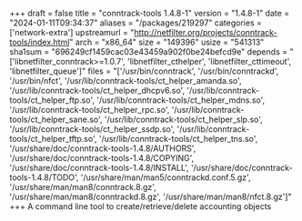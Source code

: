 +++
draft = false
title = "conntrack-tools 1.4.8-1"
version = "1.4.8-1"
date = "2024-01-11T09:34:37"
aliases = "/packages/219297"
categories = ['network-extra']
upstreamurl = "http://netfilter.org/projects/conntrack-tools/index.html"
arch = "x86_64"
size = "149396"
usize = "541313"
sha1sum = "696249cf1459cac03e43459a902f0be24befcd9e"
depends = "['libnetfilter_conntrack>=1.0.7', 'libnetfilter_cthelper', 'libnetfilter_cttimeout', 'libnetfilter_queue']"
files = "['/usr/bin/conntrack', '/usr/bin/conntrackd', '/usr/bin/nfct', '/usr/lib/conntrack-tools/ct_helper_amanda.so', '/usr/lib/conntrack-tools/ct_helper_dhcpv6.so', '/usr/lib/conntrack-tools/ct_helper_ftp.so', '/usr/lib/conntrack-tools/ct_helper_mdns.so', '/usr/lib/conntrack-tools/ct_helper_rpc.so', '/usr/lib/conntrack-tools/ct_helper_sane.so', '/usr/lib/conntrack-tools/ct_helper_slp.so', '/usr/lib/conntrack-tools/ct_helper_ssdp.so', '/usr/lib/conntrack-tools/ct_helper_tftp.so', '/usr/lib/conntrack-tools/ct_helper_tns.so', '/usr/share/doc/conntrack-tools-1.4.8/AUTHORS', '/usr/share/doc/conntrack-tools-1.4.8/COPYING', '/usr/share/doc/conntrack-tools-1.4.8/INSTALL', '/usr/share/doc/conntrack-tools-1.4.8/TODO', '/usr/share/man/man5/conntrackd.conf.5.gz', '/usr/share/man/man8/conntrack.8.gz', '/usr/share/man/man8/conntrackd.8.gz', '/usr/share/man/man8/nfct.8.gz']"
+++
A command line tool to create/retrieve/delete accounting objects